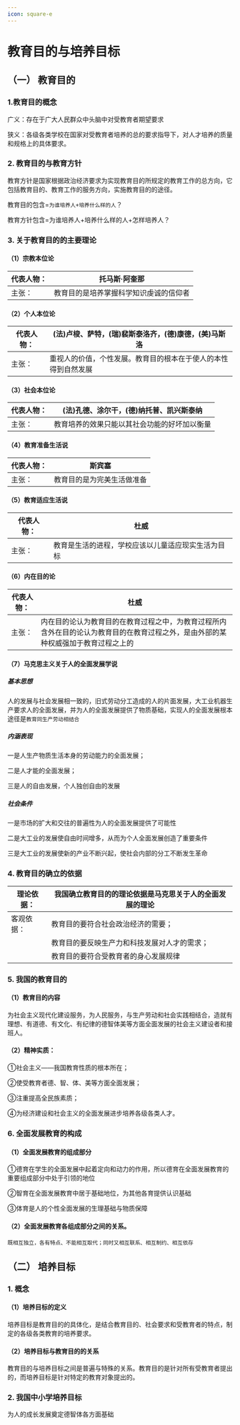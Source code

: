 ```yaml
---
icon: square-e
---
```


# 教育目的与培养目标



## （一） 教育目的



### 1.教育目的概念



广义：存在于广大人民群众中头脑中对受教育者期望要求



狭义：各级各类学校在国家对受教育者培养的总的要求指导下，对人才培养的质量和规格上的具体要求。



### 2. 教育目的与教育方针



教育方针是国家根据政治经济要求为实现教育目的所规定的教育工作的总方向，它包括教育目的、教育工作的服务方向，实施教育目的的途径。



教育目的包含=`为谁培养人+培养什么样的人`？



教育方针包含=为谁培养人+培养什么样的人+怎样培养人？



### 3. 关于教育目的的主要理论



#### （1）宗教本位论

| 代表人物： | 托马斯·阿奎那                          |
| ---------- | -------------------------------------- |
| 主张：     | 教育目的是培养掌握科学知识虔诚的信仰者 |



#### （2）个人本位论

| 代表人物： | (法)卢梭、萨特，(瑞)裴斯泰洛齐，(德)康德，(美)马斯洛         |
| ---------- | ------------------------------------------------------------ |
| 主张：     | 重视人的价值，个性发展。教育目的根本在于使人的本性得到自然发展 |



#### （3）社会本位论

| 代表人物： | (法)孔德、涂尔干，(德)纳托普、凯兴斯泰纳     |
| ---------- | -------------------------------------------- |
| 主张：     | 教育培养的效果只能以其社会功能的好坏加以衡量 |



#### （4）教育准备生活说

| 代表人物： | 斯宾塞                     |
| ---------- | -------------------------- |
| 主张：     | 教育目的是为完美生活做准备 |



#### （5）教育适应生活说

| 代表人物： | 杜威                                               |
| ---------- | -------------------------------------------------- |
| 主张：     | 教育是生活的进程，学校应该以儿童适应现实生活为目标 |



#### （6）内在目的论

| 代表人物： | 杜威                                                         |
| ---------- | ------------------------------------------------------------ |
| 主张：     | 内在目的论认为教育目的在教育过程之中，为教育过程所内含外在目的论认为教育目的在教育过程之外，是由外部的某种权威强加于教育过程之上的 |



#### （7）马克思主义关于人的全面发展学说



##### 基本思想



人的发展与社会发展相一致的，旧式劳动分工造成的人的片面发展，大工业机器生产要求人的全面发展，并为人的全面发展提供了物质基础，实现人的全面发展根本途径是`教育同生产劳动相结合`



##### 内涵表现



一是人生产物质生活本身的劳动能力的全面发展；



二是人才能的全面发展；



三是人的自由发展，个人独创自由的发展



##### 社会条件



一是市场的扩大和交往的普遍性为人的全面发展提供了可能性



二是大工业的发展使自由时间增多，从而为个人全面发展创造了重要条件



三是大工业的发展使新的产业不断兴起，使社会内部的分工不断发生革命



### 4. 教育目的确立的依据

| 理论依据： | 我国确立教育目的的理论依据是马克思关于人的全面发展的理论 |
| ---------- | -------------------------------------------------------- |
| 客观依据： | 教育目的要符合社会政治经济的需要；                       |
|            | 教育目的要反映生产力和科技发展对人才的需求；             |
|            | 教育目的要符合受教育者的身心发展规律                     |



### 5. 我国的教育目的



#### （1）教育目的内容



为社会主义现代化建设服务，为人民服务，与生产劳动和社会实践相结合，造就有理想、有道德、有文化、有纪律的德智体美等方面全面发展的社会主义建设者和接班人。



#### （2）精神实质：



①社会主义——我国教育性质的根本所在；



②使受教育者德、智、体、美等方面全面发展；



③注重提高全民族素质；



④为经济建设和社会主义的全面发展进步培养各级各类人才。



### 6. 全面发展教育的构成



#### （1）全面发展教育的组成部分



①德育在学生的全面发展中起着定向和动力的作用，所以德育在全面发展教育的重要组成部分中处于引领的地位



②智育在全面发展教育中居于基础地位，为其他各育提供认识基础



③体育是人的个性全面发展的生理基础与物质保障



#### （2）全面发展教育各组成部分之间的关系。



```
既相互独立，各有特点、不能相互取代；同时又相互联系、相互制约、相互依存
```



## （二） 培养目标



### 1. 概念



#### （1）培养目标的定义



培养目标是教育目的的具体化，是结合教育目的、社会要求和受教育者的特点，制定的各级各类教育的培养要求。



#### （2）培养目标与教育目的的关系



教育目的与培养目标之间是普遍与特殊的关系。教育目的是针对所有受教育者提出的，而培养目标是针对特定的教育对象提出的。



### 2. 我国中小学培养目标



为人的成长发展奠定德智体各方面基础